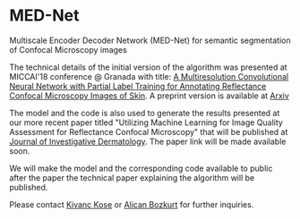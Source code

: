# MED-Net
Multiscale Encoder Decoder Network (MED-Net) for semantic segmentation of Confocal Microscopy images

The technical details of the initial version of the algorithm was presented at MICCAI'18 conference @ Granada with title: [A Multiresolution Convolutional Neural Network with Partial Label Training for Annotating Reflectance Confocal Microscopy Images of Skin](https://link.springer.com/chapter/10.1007/978-3-030-00934-2_33). A preprint version is available at [Arxiv](https://arxiv.org/abs/1802.02213)

The model and the code is also used to generate the results presented at our more recent paper titled "Utilizing Machine Learning for Image Quality Assessment for Reflectance Confocal Microscopy" that will be published at [Journal of Investigative Dermatology](https://www.jidonline.org/). The paper link will be made available soon. 

We will make the model and the corresponding code available to public after the paper the technical paper explaining the algorithm will be published. 

Please contact [Kivanc Kose](mailto:kkoseug@gmail.com) or [Alican Bozkurt](mailto:bozkurta@gmail.com) for further inquiries.

